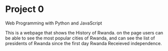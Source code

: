 # Project 0

Web Programming with Python and JavaScript

This is a webpage that shows the History of Rwanda. on the page users can be able to see the most popular cities of Rwanda,
and can see the list of presidents of Rwanda since the first day Rwanda Receieved independence. 